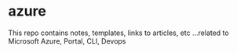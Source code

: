 # azure

This repo contains notes, templates, links to articles, etc ...related to Microsoft Azure, Portal, CLI, Devops
